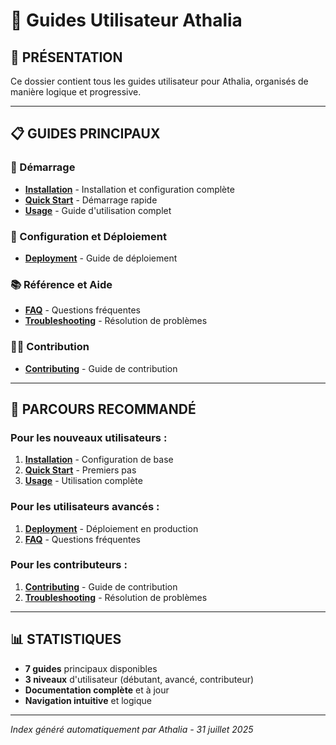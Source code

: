 # 👥 Guides Utilisateur Athalia

## 🎯 **PRÉSENTATION**

Ce dossier contient tous les guides utilisateur pour Athalia, organisés de manière logique et progressive.

---

## 📋 **GUIDES PRINCIPAUX**

### **🚀 Démarrage**
- **[Installation](INSTALLATION.md)** - Installation et configuration complète
- **[Quick Start](QUICK_START.md)** - Démarrage rapide
- **[Usage](USAGE.md)** - Guide d'utilisation complet

### **🔧 Configuration et Déploiement**
- **[Deployment](DEPLOYMENT.md)** - Guide de déploiement

### **📚 Référence et Aide**
- **[FAQ](FAQ.md)** - Questions fréquentes
- **[Troubleshooting](TROUBLESHOOTING.md)** - Résolution de problèmes

### **👨‍💻 Contribution**
- **[Contributing](CONTRIBUTING.md)** - Guide de contribution

---

## 🎯 **PARCOURS RECOMMANDÉ**

### **Pour les nouveaux utilisateurs :**
1. **[Installation](INSTALLATION.md)** - Configuration de base
2. **[Quick Start](QUICK_START.md)** - Premiers pas
3. **[Usage](USAGE.md)** - Utilisation complète

### **Pour les utilisateurs avancés :**
1. **[Deployment](DEPLOYMENT.md)** - Déploiement en production
2. **[FAQ](FAQ.md)** - Questions fréquentes

### **Pour les contributeurs :**
1. **[Contributing](CONTRIBUTING.md)** - Guide de contribution
2. **[Troubleshooting](TROUBLESHOOTING.md)** - Résolution de problèmes

---

## 📊 **STATISTIQUES**

- **7 guides** principaux disponibles
- **3 niveaux** d'utilisateur (débutant, avancé, contributeur)
- **Documentation complète** et à jour
- **Navigation intuitive** et logique

---

*Index généré automatiquement par Athalia - 31 juillet 2025*
